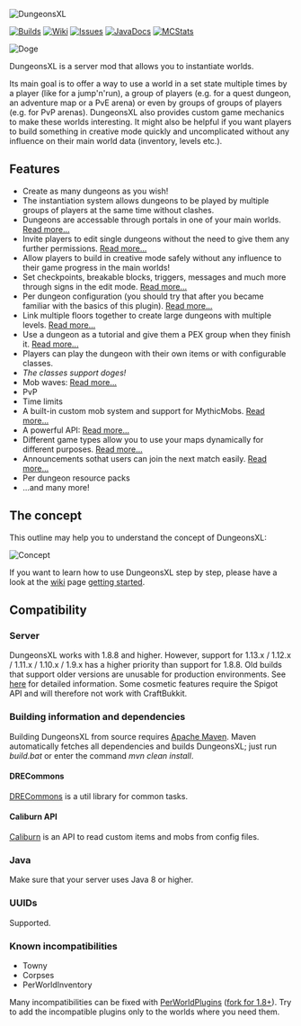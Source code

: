 ![DungeonsXL](http://feuerstern.bplaced.net/ressourcen/logos/DungeonsXL.png)

[![Builds](http://feuerstern.bplaced.net/ressourcen/buttons/Builds.png)](http://erethon.de/repo/de/erethon/dungeonsxl)
[![Wiki](http://feuerstern.bplaced.net/ressourcen/buttons/Wiki.png)](../../wiki/)
[![Issues](http://feuerstern.bplaced.net/ressourcen/buttons/Issues.png)](../../issues/)
[![JavaDocs](http://feuerstern.bplaced.net/ressourcen/buttons/JavaDocs.png)](http://erethon.de/javadocs/dungeonsxl/)
[![MCStats](http://feuerstern.bplaced.net/ressourcen/buttons/MCStats.png)](http://bstats.org/plugin/bukkit/DungeonsXL/)

![Doge](https://i.imgflip.com/vtpyi.jpg)

DungeonsXL is a server mod that allows you to instantiate worlds.

Its main goal is to offer a way to use a world in a set state multiple times by a player (like for a jump'n'run), a group of players (e.g. for a quest dungeon, an adventure map or a PvE arena) or even by groups of groups of players (e.g. for PvP arenas).
DungeonsXL also provides custom game mechanics to make these worlds interesting. It might also be helpful if you want players to build something in creative mode quickly and uncomplicated without any influence on their main world data (inventory, levels etc.).

## Features
* Create as many dungeons as you wish!
* The instantiation system allows dungeons to be played by multiple groups of players at the same time without clashes.
* Dungeons are accessable through portals in one of your main worlds. [Read more...](../../wiki/getting-started#entering-the-dungeon)
* Invite players to edit single dungeons without the need to give them any further permissions. [Read more...](../../wiki/getting-started#editing-the-map)
* Allow players to build in creative mode safely without any influence to their game progress in the main worlds!
* Set checkpoints, breakable blocks, triggers, messages and much more through signs in the edit mode. [Read more...](../../wiki/signs)
* Per dungeon configuration (you should try that after you became familiar with the basics of this plugin). [Read more...](../../wiki/dungeon-configuration)
* Link multiple floors together to create large dungeons with multiple levels. [Read more...](../../wiki/getting-started#advanced-multi-floor-dungeons-mfds)
* Use a dungeon as a tutorial and give them a PEX group when they finish it. [Read more...](../../wiki/main-configuration)
* Players can play the dungeon with their own items or with configurable classes.
* _The classes support doges!_
* Mob waves: [Read more...](../../wiki/signs#wave)
* PvP
* Time limits
* A built-in custom mob system and support for MythicMobs. [Read more...](../../wiki/signs#mob)
* A powerful API: [Read more...](../../wiki/api-tutorial)
* Different game types allow you to use your maps dynamically for different purposes. [Read more...](../../wiki/game-types)
* Announcements sothat users can join the next match easily. [Read more...](../../wiki/announcements)
* Per dungeon resource packs
* ...and many more!


## The concept

This outline may help you to understand the concept of DungeonsXL:

![Concept](http://feuerstern.bplaced.net/ressourcen/DXLSigns/concept.png)

If you want to learn how to use DungeonsXL step by step, please have a look at the [wiki](../../wiki) page [getting started](../../wiki/getting-started).


## Compatibility
### Server
DungeonsXL works with 1.8.8 and higher. However, support for 1.13.x / 1.12.x / 1.11.x / 1.10.x / 1.9.x has a higher priority than support for 1.8.8. Old builds that support older versions are unusable for production environments. See [here](../../wiki/legacy-support) for detailed information. Some cosmetic features require the Spigot API and will therefore not work with CraftBukkit.

### Building information and dependencies
Building DungeonsXL from source requires [Apache Maven](https://maven.apache.org/).
Maven automatically fetches all dependencies and builds DungeonsXL; just run _build.bat_ or enter the command _mvn clean install_.

#### DRECommons
[DRECommons](https://github.com/DRE2N/DRECommons) is a util library for common tasks.

#### Caliburn API
[Caliburn](https://github.com/DRE2N/CaliburnAPI) is an API to read custom items and mobs from config files.

### Java
Make sure that your server uses Java 8 or higher.

### UUIDs
Supported.

### Known incompatibilities
* Towny
* Corpses
* PerWorldInventory

Many incompatibilities can be fixed with [PerWorldPlugins](http://dev.bukkit.org/bukkit-plugins/perworldplugins/) ([fork for 1.8+](https://www.spigotmc.org/resources/perworldplugins-unofficial-update-version.6454/)).
Try to add the incompatible plugins only to the worlds where you need them.
